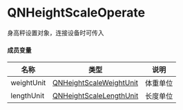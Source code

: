 # QNHeightScaleOperate

身高秤设置对象，连接设备时可传入

#### 成员变量

| 名称         | 类型                                                                | 说明   | 
|------------|-------------------------------------------------------------------|------|
| weightUnit | [QNHeightScaleWeightUnit](../Constant/QNHeightScaleWeightUnit.md) | 体重单位 |
| lengthUnit | [QNHeightScaleLengthUnit](../Constant/QNHeightScaleLengthUnit.md) | 长度单位 |
